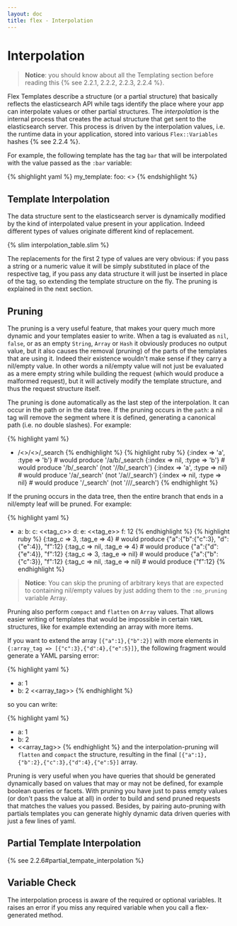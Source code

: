 ```yaml
---
layout: doc
title: flex - Interpolation
---
```


# Interpolation

> __Notice__: you should know about all the Templating section before reading this {% see 2.2.1, 2.2.2, 2.2.3, 2.2.4 %}.

Flex Templates describe a structure (or a partial structure) that basically reflects the elasticsearch API while tags identify the place where your app can interpolate values or other partial structures. The _interpolation_ is the internal process that creates the actual structure that get sent to the elasticsearch server. This process is driven by the interpolation values, i.e. the runtime data in your application, stored into various `Flex::Variables` hashes {% see 2.2.4 %}.

For example, the following template has the tag `bar` that will be interpolated with the value passed as the `:bar` variable:

{% shighlight yaml %}
my_template:
  foo: <<bar>>
{% endshighlight %}

## Template Interpolation

The data structure sent to the elasticsearch server is dynamically modified by the kind of interpolated value present in your application. Indeed different types of values originate different kind of replacement.

{% slim interpolation_table.slim %}

The replacements for the first 2 type of values are very obvious: if you pass a string or a numeric value it will be simply substituted in place of the respective tag, if you pass any data structure it will just be inserted in place of the tag, so extending the template structure on the fly. The pruning is explained in the next section.

## Pruning

The pruning is a very useful feature, that makes your query much more dynamic and your templates easier to write. When a tag is evaluated as `nil`, `false`, or as an empty `String`, `Array` or `Hash` it obviously produces no output value, but it also causes the removal (pruning) of the parts of the templates that are using it. Indeed their existence wouldn't make sense if they carry a nil/empty value. In other words a nil/empty value will not just be evaluated as a mere empty string while building the request (which would produce a malformed request), but it will actively modify the template structure, and thus the request structure itself.

The pruning is done automatically as the last step of the interpolation. It can occur in the path or in the data tree. If the pruning occurs in the `path`: a nil tag will remove the segment where it is defined, generating a canonical path (i.e. no double slashes). For example:

{% highlight yaml %}
- /<<index>>/<<type>>/_search
{% endhighlight %}
{% highlight ruby %}
{:index => 'a', :type => 'b'} # would produce '/a/b/_search
{:index => nil, :type => 'b'} # would produce '/b/_search'  (not '//b/_search')
{:index => 'a', :type => nil} # would produce '/a/_search'  (not '/a//_search')
{:index => nil, :type => nil} # would produce '/_search'    (not '///_search')
{% endhighlight %}

If the pruning occurs in the data tree, then the entire branch that ends in a nil/empty leaf will be pruned. For example:

{% highlight yaml %}
- a:
    b:
      c: <<tag_c>>
    d:
      e: <<tag_e>>
  f: 12
{% endhighlight %}
{% highlight ruby %}
{:tag_c => 3,   :tag_e => 4}   # would produce {"a":{"b":{"c":3}, "d":{"e":4}}, "f":12}
{:tag_c => nil, :tag_e => 4}   # would produce {"a":{"d":{"e":4}}, "f":12}
{:tag_c => 3,   :tag_e => nil} # would produce {"a":{"b":{"c":3}}, "f":12}
{:tag_c => nil, :tag_e => nil} # would produce {"f":12}
{% endhighlight %}

> __Notice__: You can skip the pruning of arbitrary keys that are expected to containing nil/empty values by just adding them to the `:no_pruning` variable Array.

Pruning also perform `compact` and `flatten` on `Array` values. That allows easier writing of templates that would be impossible in certain `YAML` structures, like for example extending an array with more items.

If you want to extend the array `[{"a":1},{"b":2}]` with more elements in `{:array_tag => [{"c":3},{"d":4},{"e":5}]}`, the following fragment would generate a YAML parsing error:

{% highlight yaml %}
- a: 1
- b: 2
<<array_tag>>
{% endhighlight %}

so you can write:

{% highlight yaml %}
- a: 1
- b: 2
- <<array_tag>>
{% endhighlight %}
and the interpolation-pruning will `flatten` and `compact` the structure, resulting in the final `[{"a":1},{"b":2},{"c":3},{"d":4},{"e":5}]` array.

Pruning is very useful when you have queries that should be generated dynamically based on values that may or may not be defined, for example boolean queries or facets. With pruning you have just to pass empty values (or don't pass the value at all) in order to build and send pruned requests that matches the values you passed. Besides, by pairing auto-pruning with partials templates you can generate highly dynamic data driven queries with just a few lines of yaml.

## Partial Template Interpolation

{% see 2.2.6#partial_tempate_interpolation %}


## Variable Check

The interpolation process is aware of the required or optional variables. It raises an error if you miss any required variable when you call a flex-generated method.
